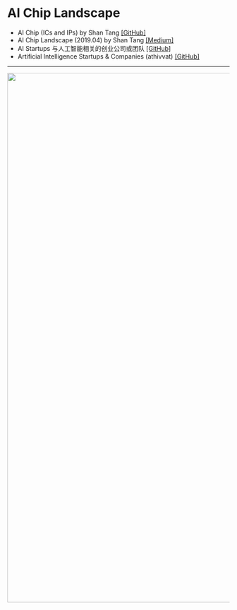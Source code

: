 # AI Chip Landscape

* AI Chip (ICs and IPs) by Shan Tang [[GitHub]](https://basicmi.github.io/AI-Chip/)
* AI Chip Landscape (2019.04) by Shan Tang [[Medium]](https://medium.com/@shan.tang.g/ai-chip-landscape-7bc9d1ab5c43)
* AI Startups 与人工智能相关的创业公司或团队 [[GitHub]](https://github.com/lipiji/AIStartups)
* Artificial Intelligence Startups & Companies (athivvat) [[GitHub]](https://github.com/athivvat/ai-startups)


---

<img src="https://github.com/user-attachments/assets/d6404ed4-61a8-4c6f-8386-4d2f8fcb22cf" width=1200>
